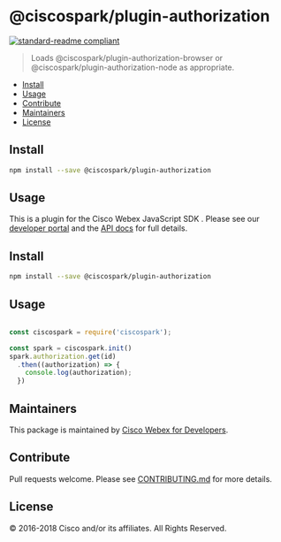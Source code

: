 # @ciscospark/plugin-authorization

[![standard-readme compliant](https://img.shields.io/badge/readme%20style-standard-brightgreen.svg?style=flat-square)](https://github.com/RichardLitt/standard-readme)

> Loads @ciscospark/plugin-authorization-browser or @ciscospark/plugin-authorization-node as appropriate.

- [Install](#install)
- [Usage](#usage)
- [Contribute](#contribute)
- [Maintainers](#maintainers)
- [License](#license)

## Install

```bash
npm install --save @ciscospark/plugin-authorization
```

## Usage

This is a plugin for the Cisco Webex JavaScript SDK . Please see our [developer portal](https://developer.webex.com/sdks-and-widgets.html) and the [API docs](https://webex.github.io/spark-js-sdk/api/) for full details.

## Install

```bash
npm install --save @ciscospark/plugin-authorization
```

## Usage

```js

const ciscospark = require('ciscospark');

const spark = ciscospark.init()
spark.authorization.get(id)
  .then((authorization) => {
    console.log(authorization);
  })

```

## Maintainers

This package is maintained by [Cisco Webex for Developers](https://developer.webex.com/).

## Contribute

Pull requests welcome. Please see [CONTRIBUTING.md](../../CONTRIBUTING.md) for more details.

## License

© 2016-2018 Cisco and/or its affiliates. All Rights Reserved.
